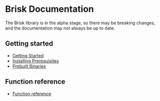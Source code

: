 # Brisk Documentation

The Brisk library is in the alpha stage, so there may be breaking changes, and the documentation may not always be up to date.

## Getting started

* [Getting Started](getting_started.md)
* [Installing Prerequisites](compiler.md)
* [Prebuilt Binaries](prebuilt_binaries.md)

## Function reference

* [Function reference](auto/refindex.md)
